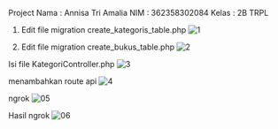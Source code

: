 Project
Nama : Annisa Tri Amalia
NIM : 362358302084
Kelas : 2B TRPL

1. Edit file migration create_kategoris_table.php
![1](image/1.png)


2. Edit file migration create_bukus_table.php
 ![2](image/2.png)

 Isi file KategoriController.php
 ![3](image/3.png)

 menambahkan route api
![4](image/4.png)

ngrok
![05](image/05.png)

Hasil ngrok
![06](image/06.png)
